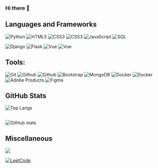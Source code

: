 ### Hi there 👋

<!--
**hyggebox/hyggebox** is a ✨ _special_ ✨ repository because its `README.md` (this file) appears on your GitHub profile.

Here are some ideas to get you started:

- 🔭 I’m currently working on ...
- 🌱 I’m currently learning ...
- 👯 I’m looking to collaborate on ...
- 🤔 I’m looking for help with ...
- 💬 Ask me about ...
- 📫 How to reach me: ...
- 😄 Pronouns: ...
- ⚡ Fun fact: ...
-->




## Languages and Frameworks
![Python](https://img.shields.io/badge/-Python-18191b?style=flat-square&logo=python)
![HTML5](https://img.shields.io/badge/-HTML5-18191b?style=flat-square&logo=html5)
![CSS3](https://img.shields.io/badge/-CSS-18191b?style=flat-square&logo=css3)
![CSS3](https://img.shields.io/badge/-SASS-18191b?style=flat-square&logo=sass)
![JavaScript](https://img.shields.io/badge/-JavaScript-18191b?style=flat-square&logo=javascript)
![SQL](https://img.shields.io/badge/-SQL-18191b?style=flat-square&logo=mysql)

![Django](https://img.shields.io/badge/-Django-18191b?style=flat-square&logo=Django)
![Flask](https://img.shields.io/badge/-Flask-18191b?style=flat-square&logo=Flask)
![Vue](https://img.shields.io/badge/-Vue.js-18191b?style=flat-square&logo=Vue.js)
![Vue](https://img.shields.io/badge/-Node.js-18191b?style=flat-square&logo=Node.js)

## Tools:

![Git](https://img.shields.io/badge/-Git-18191b?style=flat-square&logo=git)
![Github](https://img.shields.io/badge/-Github-18191b?style=flat-square&logo=github)
![Github](https://img.shields.io/badge/-GitLab-18191b?style=flat-square&logo=gitlab) 
![Bootstrap](https://img.shields.io/badge/-Bootstrap-18191b?style=flat-square&logo=Bootstrap)
![MongoDB](https://img.shields.io/badge/-MongoDB-18191b?style=flat-square&logo=MongoDB)
![Docker](https://img.shields.io/badge/-Docker-18191b?style=flat-square&logo=Docker)
![Docker](https://img.shields.io/badge/-Kubernetes-18191b?style=flat-square&logo=Kubernetes)
![Adobe Products](https://img.shields.io/badge/-Adobe_Products-18191b?style=flat-square&logo=Adobe)
![Figma](https://img.shields.io/badge/-Figma-18191b?style=flat-square&logo=Figma)

## GitHub Stats

![Top Langs](https://github-readme-stats.vercel.app/api/top-langs/?username=hyggebox&theme=transparent&hide=Procfile&langs_count=4&layout=compact)

## 

![GitHub stats](https://github-readme-stats.vercel.app/api?username=hyggebox&show_icons=true&theme=transparent&hide=stars)

## Miscellaneous
![](https://www.codewars.com/users/hyggebox/badges/small)

[![LeetCode](https://img.shields.io/badge/-LeetCode:hyggebox-1d1d1f?style=for-the-badge&logo=leetcode)](https://leetcode.com/hyggebox/)

